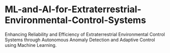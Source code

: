 # ML-and-AI-for-Extraterrestrial-Environmental-Control-Systems
Enhancing Reliability and Efficiency of Extraterrestrial Environmental Control Systems through Autonomous Anomaly Detection and Adaptive Control using Machine Learning. 
